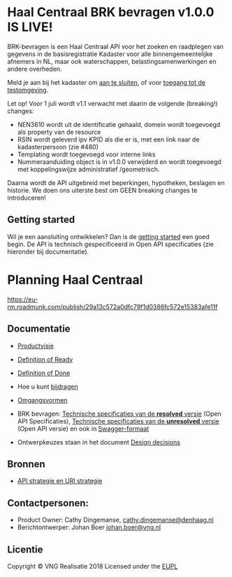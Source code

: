 
# Haal Centraal BRK bevragen v1.0.0 IS LIVE!
BRK-bevragen is een Haal Centraal API voor het zoeken en raadplegen van gegevens in de basisregistratie Kadaster voor alle binnengemeentelijke afnemers in NL, maar ook waterschappen, belastingsamenwerkingen en andere overheden.

Meld je aan bij het kadaster om [aan te sluiten](https://formulieren.kadaster.nl/aanmelden_brk_bevragen), of voor [toegang tot de testomgeving](https://formulieren.kadaster.nl/aanmelden_brk_bevragen).

Let op! Voor 1 juli wordt v1.1 verwacht met daarin de volgende (breaking!) changes:
* 	NEN3610 wordt uit de identificatie gehaald, domein wordt toegevoegd als property van de resource
*  RSIN wordt geleverd ipv KPID als die er is, met een link naar de kadasterpersoon (zie #480)
*  Templating wordt toegevoegd voor interne links
*  Nummeraanduiding object is in v1.0.0 verwijderd en wordt toegevoegd met koppelingswijze administratief /geometrisch.

Daarna wordt de API uitgebreid met beperkingen, hypotheken, beslagen en historie. We doen ons uiterste best om GEEN breaking changes te introduceren!

## Getting started
Wil je een aansluiting ontwikkelen? Dan is de [getting started](./docs/getting-started.md) een goed begin. De API is technisch gespecificeerd in Open API specificaties (zie hieronder bij documentatie).

# Planning Haal Centraal
https://eu-rm.roadmunk.com/publish/29a13c572a0dfc79f1d0386fc572e15383afe11f

## Documentatie
* [Productvisie](https://github.com/VNG-Realisatie/BRK-bevragingen/blob/v1.1.0/docs/productvision.md)
* [Definition of Ready](https://github.com/VNG-Realisatie/BRK-bevragingen/blob/v1.1.0/docs/definition_of_ready.md)
* [Definition of Done](https://github.com/VNG-Realisatie/BRK-bevragingen/blob/v1.1.0/docs/definition_of_done.md)
* Hoe u kunt [bijdragen](https://github.com/VNG-Realisatie/Tutorial/blob/v1.1.0/CONTRIBUTING.md)
* [Omgangsvormen](https://github.com/VNG-Realisatie/Tutorial/blob/v1.1.0/CODE_OF_CONDUCT.md)

* BRK bevragen: [Technische specificaties van de **resolved** versie](https://github.com/VNG-Realisatie/Haal-Centraal-BRK-bevragen/tree/v1.1.0/specificatie/genereervariant) (Open API Specificaties), [Technische specificaties van de **unresolved** versie](https://github.com/VNG-Realisatie/Haal-Centraal-BRK-bevragen/tree/v1.1.0/specificatie) (Open API versie) en ook in [Swagger-formaat](https://petstore.swagger.io/?url=https://raw.githubusercontent.com/VNG-Realisatie/BRK-Bevragingen/v1.1.0/specificatie/genereervariant/openapi.yaml)

* Ontwerpkeuzes staan in het document [Design decisions](https://github.com/VNG-Realisatie/BRK-bevragingen/blob/v1.1.0/docs/design_decisions.md)

## Bronnen
* [API strategie en URI strategie](https://aandeslagmetdeomgevingswet.nl/digitaal-stelsel/documenten/documenten/api-uri-strategie/)

## Contactpersonen:
* Product Owner: Cathy Dingemanse, cathy.dingemanse@denhaag.nl
* Berichtontwerper: Johan Boer johan.boer@vng.nl

## Licentie
Copyright &copy; VNG Realisatie 2018
Licensed under the [EUPL](https://github.com/VNG-Realisatie/Haal-Centraal-BRK-bevragen/blob/v1.1.0/LICENCE.md)

